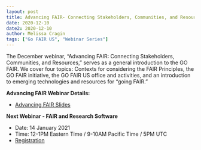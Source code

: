 ```yaml
---
layout: post
title: Advancing FAIR- Connecting Stakeholders, Communities, and Resources
date: 2020-12-10
date2: 2020-12-10
author: Melissa Cragin
tags: ["Go FAIR US", "Webinar Series"]
---
```



The December webinar, “Advancing FAIR: Connecting Stakeholders, Communities, and Resources,” serves as a general introduction to the GO FAIR. We cover four topics: Contexts for considering the FAIR Principles, the GO FAIR initiative, the GO FAIR US office and activities, and an introduction to emerging technologies and resources for “going FAIR.”

__Advancing FAIR Webinar Details:__

* [Advancing FAIR Slides](https://gofair.us/assets/slides/2020-12-10-advancing-fair.pdf)

__Next Webinar - FAIR and Research Software__

* Date: 14 January 2021
* Time: 12-1PM Eastern Time / 9-10AM Pacific Time / 5PM UTC
* [Registration](https://ucsd.zoom.us/webinar/register/WN_Jdytmnh5SKOeASVTRiIOjA)

